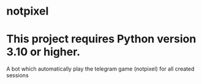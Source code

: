# notpixel
# This project requires Python version 3.10 or higher.
A bot which automatically play the telegram game (notpixel) for all created sessions
